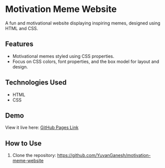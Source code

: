 # Motivation Meme Website
A fun and motivational website displaying inspiring memes, designed using HTML and CSS.

## Features
- Motivational memes styled using CSS properties.
- Focus on CSS colors, font properties, and the box model for layout and design.

## Technologies Used
- HTML
- CSS

## Demo
View it live here: [GitHub Pages Link]()

## How to Use
1. Clone the repository: https://github.com/YuvanGanesh/motivation-meme-website
